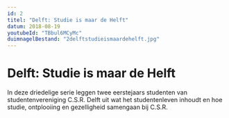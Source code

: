 ```yaml
---
id: 2
titel: "Delft: Studie is maar de Helft"
datum: 2018-08-19
youtubeId: "TBbul6MCyMc"
duimnagelBestand: "2delftstudieismaardehelft.jpg"
---
```


# Delft: Studie is maar de Helft

In deze driedelige serie leggen twee eerstejaars studenten van studentenvereniging C.S.R. Delft uit wat het studentenleven inhoudt en hoe studie, ontplooiing en gezelligheid samengaan bij C.S.R.
